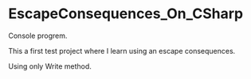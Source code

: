 # EscapeConsequences_On_CSharp

Console progrem.

This a first test project where I learn using an escape consequences.

Using only Write method.
